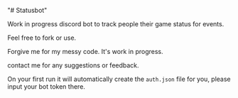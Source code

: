 "# Statusbot" 

Work in progress discord bot to track people their game status for events.

Feel free to fork or use.

Forgive me for my messy code.
It's work in progress.

contact me for any suggestions or feedback.

On your first run it will automatically create the `auth.json` file for you, please input your bot token there.
